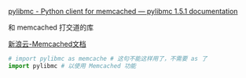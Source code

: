 [pylibmc - Python client for memcached — pylibmc 1.5.1 documentation](http://sendapatch.se/projects/pylibmc/index.html)

和 memcached 打交道的库



[新浪云-Memcached文档](https://www.sinacloud.com/doc/sae/python/memcache.html)



```Python
# import pylibmc as memcache # 这句不能这样用了，不需要 as 了
import pylibmc # 以使用 Memcached 功能
```

